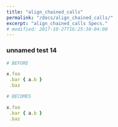 ```yaml
---
title: "align_chained_calls"
permalink: "/docs/align_chained_calls/"
excerpt: "align_chained_calls Specs."
# modified: 2017-10-27T16:25:30-04:00
---
```

### unnamed test 14
```ruby
# BEFORE

x.foo
 .bar { a.b }
 .baz

```
```ruby
# BECOMES

x.foo
 .bar { a.b }
 .baz

```
